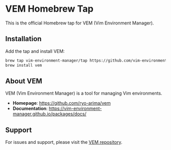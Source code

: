 # VEM Homebrew Tap

This is the official Homebrew tap for VEM (Vim Environment Manager).

## Installation

Add the tap and install VEM:

```bash
brew tap vim-environment-manager/tap https://github.com/vim-environment-manager/packages.git --subdirectory=repo/homebrew
brew install vem
```

## About VEM

VEM (Vim Environment Manager) is a tool for managing Vim environments.

- **Homepage**: https://github.com/ryo-arima/vem
- **Documentation**: https://vim-environment-manager.github.io/packages/docs/

## Support

For issues and support, please visit the [VEM repository](https://github.com/ryo-arima/vem/issues).
